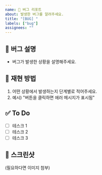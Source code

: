 ```yaml
---
name: 🐛 버그 리포트
about: 발생한 버그를 알려주세요.
title: "[BUG] "
labels: ["bug"]
assignees: ""
---
```


## 🐛 버그 설명
- 버그가 발생한 상황을 설명해주세요.

## 📌 재현 방법
1. 어떤 상황에서 발생하는지 단계별로 적어주세요.
2. 예시) "버튼을 클릭하면 에러 메시지가 표시됨"

## ✅ To Do
- [ ] 테스크 1
- [ ] 테스크 2
- [ ] 테스크 3

## 📸 스크린샷
(필요하다면 이미지 첨부)
